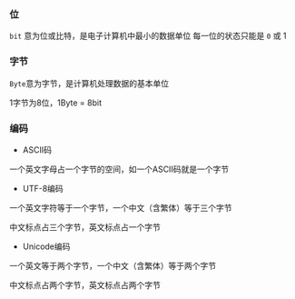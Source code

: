 <!--
 * @Description: 
 * @Version: 1.0
 * @Author: DaLao
 * @Email: dalao_li@163.com
 * @Date: 2021-09-07 17:11:08
 * @LastEditors: dalao
 * @LastEditTime: 2022-04-05 00:40:57
-->

### 位

`bit` 意为位或比特，是电子计算机中最小的数据单位
每一位的状态只能是 `0` 或 $1$


### 字节

`Byte`意为字节，是计算机处理数据的基本单位

1字节为8位，1Byte = 8bit


### 编码

- ASCII码

一个英文字母占一个字节的空间，如一个ASCII码就是一个字节


- UTF-8编码

一个英文字符等于一个字节，一个中文（含繁体）等于三个字节

中文标点占三个字节，英文标点占一个字节


- Unicode编码

一个英文等于两个字节，一个中文（含繁体）等于两个字节

中文标点占两个字节，英文标点占两个字节